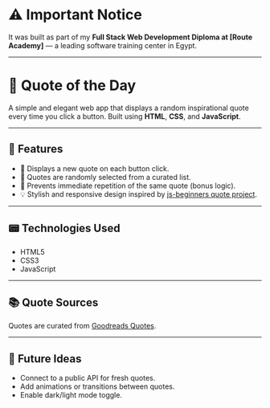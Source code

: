 # ⚠️ Important Notice
It was built as part of my **Full Stack Web Development Diploma at [Route Academy]** — a leading software training center in Egypt.

---

# 🎯 Quote of the Day

A simple and elegant web app that displays a random inspirational quote every time you click a button. Built using **HTML**, **CSS**, and **JavaScript**.

---

## 🚀 Features

- 🎲 Displays a new quote on each button click.
- 🧠 Quotes are randomly selected from a curated list.
- 🔁 Prevents immediate repetition of the same quote (bonus logic).
- 💡 Stylish and responsive design inspired by [js-beginners quote project](https://js-beginners.github.io/quote-of-the-day-project/).

---

## 📟 Technologies Used

- HTML5
- CSS3
- JavaScript 

---

## 📚 Quote Sources

Quotes are curated from [Goodreads Quotes](https://www.goodreads.com/quotes).

---

## 📌 Future Ideas

- Connect to a public API for fresh quotes.
- Add animations or transitions between quotes.
- Enable dark/light mode toggle.
